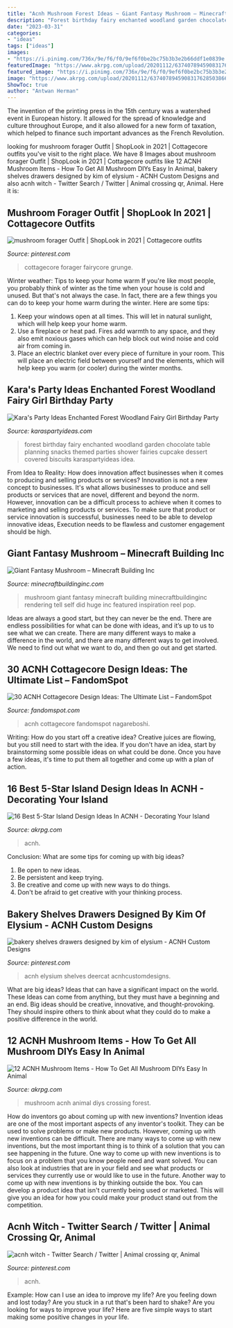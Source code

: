 ```yaml
---
title: "Acnh Mushroom Forest Ideas ~ Giant Fantasy Mushroom – Minecraft Building Inc"
description: "Forest birthday fairy enchanted woodland garden chocolate table planning snacks themed parties shower fairies cupcake dessert covered biscuits karaspartyideas idea"
date: "2023-03-31"
categories:
- "ideas"
tags: ["ideas"]
images:
- "https://i.pinimg.com/736x/9e/f6/f0/9ef6f0be2bc75b3b3e2b66ddf1e0839e.jpg"
featuredImage: "https://www.akrpg.com/upload/20201112/6374078945908317628503866.png"
featured_image: "https://i.pinimg.com/736x/9e/f6/f0/9ef6f0be2bc75b3b3e2b66ddf1e0839e.jpg"
image: "https://www.akrpg.com/upload/20201112/6374078945908317628503866.png"
ShowToc: true
author: "Antwan Herman"
---
```



The invention of the printing press in the 15th century was a watershed event in European history. It allowed for the spread of knowledge and culture throughout Europe, and it also allowed for a new form of taxation, which helped to finance such important advances as the French Revolution.

	

		
looking for mushroom forager Outfit | ShopLook in 2021 | Cottagecore outfits you've visit to the right place. We have 8 Images about mushroom forager Outfit | ShopLook in 2021 | Cottagecore outfits like 12 ACNH Mushroom Items - How To Get All Mushroom DIYs Easy In Animal, bakery shelves drawers designed by kim of elysium - ACNH Custom Designs and also acnh witch - Twitter Search / Twitter | Animal crossing qr, Animal. Here it is:
		
    
## Mushroom Forager Outfit | ShopLook In 2021 | Cottagecore Outfits

<img loading=lazy src="https://i.pinimg.com/736x/9e/f6/f0/9ef6f0be2bc75b3b3e2b66ddf1e0839e.jpg" onerror="this.onerror=null;this.src='https://tse4.mm.bing.net/th?id=OIP.KNskDl5xygutx1UQjhkwCwAAAA&amp;pid=15.1';" alt="mushroom forager Outfit | ShopLook in 2021 | Cottagecore outfits">

_Source: pinterest.com_

>cottagecore forager fairycore grunge. 

	

Winter weather: Tips to keep your home warm
If you're like most people, you probably think of winter as the time when your house is cold and unused. But that's not always the case. In fact, there are a few things you can do to keep your home warm during the winter. Here are some tips:
1) Keep your windows open at all times. This will let in natural sunlight, which will help keep your home warm.
2) Use a fireplace or heat pad. Fires add warmth to any space, and they also emit noxious gases which can help block out wind noise and cold air from coming in.
3) Place an electric blanket over every piece of furniture in your room. This will place an electric field between yourself and the elements, which will help keep you warm (or cooler) during the winter months.

    
## Kara&#039;s Party Ideas Enchanted Forest Woodland Fairy Girl Birthday Party

<img loading=lazy src="https://www.karaspartyideas.com/wp-content/uploads/2013/02/223578_482890555103704_436296639_n_600x900.jpg" onerror="this.onerror=null;this.src='https://tse4.mm.bing.net/th?id=OIP.1AR40-RmPQg3JqAV9d6KXgHaLH&amp;pid=15.1';" alt="Kara&#039;s Party Ideas Enchanted Forest Woodland Fairy Girl Birthday Party">

_Source: karaspartyideas.com_

>forest birthday fairy enchanted woodland garden chocolate table planning snacks themed parties shower fairies cupcake dessert covered biscuits karaspartyideas idea. 

	

From Idea to Reality: How does innovation affect businesses when it comes to producing and selling products or services?
Innovation is not a new concept to businesses. It's what allows businesses to produce and sell products or services that are novel, different and beyond the norm. However, innovation can be a difficult process to achieve when it comes to marketing and selling products or services. To make sure that product or service innovation is successful, businesses need to be able to develop innovative ideas, Execution needs to be flawless and customer engagement should be high.

    
## Giant Fantasy Mushroom – Minecraft Building Inc

<img loading=lazy src="http://minecraftbuildinginc.com/wp-content/uploads/2015/08/Giant-Fantasy-Mushroom-minecraft-building-ideas-download-inspiration.jpg" onerror="this.onerror=null;this.src='https://tse1.mm.bing.net/th?id=OIP.ZLTBiJ9gzmOq8qRWY8n-bgHaEK&amp;pid=15.1';" alt="Giant Fantasy Mushroom – Minecraft Building Inc">

_Source: minecraftbuildinginc.com_

>mushroom giant fantasy minecraft building minecraftbuildinginc rendering tell self did huge inc featured inspiration reel pop. 

	

Ideas are always a good start, but they can never be the end. There are endless possibilities for what can be done with ideas, and it’s up to us to see what we can create. There are many different ways to make a difference in the world, and there are many different ways to get involved. We need to find out what we want to do, and then go out and get started.

    
## 30 ACNH Cottagecore Design Ideas: The Ultimate List – FandomSpot

<img loading=lazy src="https://static.fandomspot.com/images/01/11647/15-cottagecore-antique-island-acnh.jpg" onerror="this.onerror=null;this.src='https://tse2.mm.bing.net/th?id=OIP.wK8eOg4WgMgdyM6BRnsLRgHaEK&amp;pid=15.1';" alt="30 ACNH Cottagecore Design Ideas: The Ultimate List – FandomSpot">

_Source: fandomspot.com_

>acnh cottagecore fandomspot nagareboshi. 

	

Writing: How do you start off a creative idea?
Creative juices are flowing, but you still need to start with the idea.  If you don't have an idea, start by brainstorming some possible ideas on what could be done. Once you have a few ideas, it's time to put them all together and come up with a plan of action.

    
## 16 Best 5-Star Island Design Ideas In ACNH - Decorating Your Island

<img loading=lazy src="https://www.akrpg.com/upload/20201112/6374078945908317628503866.png" onerror="this.onerror=null;this.src='https://tse4.mm.bing.net/th?id=OIP.FGBp67-XkDrbdtAQcI8iiQHaEP&amp;pid=15.1';" alt="16 Best 5-Star Island Design Ideas In ACNH - Decorating Your Island">

_Source: akrpg.com_

>acnh. 

	

Conclusion: What are some tips for coming up with big ideas?
1. Be open to new ideas.
2. Be persistent and keep trying.
3. Be creative and come up with new ways to do things.
4. Don't be afraid to get creative with your thinking process.

    
## Bakery Shelves Drawers Designed By Kim Of Elysium - ACNH Custom Designs

<img loading=lazy src="https://i.pinimg.com/736x/4b/b7/e0/4bb7e0d9453221adf549ca0fff1edb42.jpg" onerror="this.onerror=null;this.src='https://tse3.mm.bing.net/th?id=OIP.K7Re7xNIUY86pRdbvQTK2gHaEK&amp;pid=15.1';" alt="bakery shelves drawers designed by kim of elysium - ACNH Custom Designs">

_Source: pinterest.com_

>acnh elysium shelves deercat acnhcustomdesigns. 

	

What are big ideas? Ideas that can have a significant impact on the world. These Ideas can come from anything, but they must have a beginning and an end. Big ideas should be creative, innovative, and thought-provoking. They should inspire others to think about what they could do to make a positive difference in the world.

    
## 12 ACNH Mushroom Items - How To Get All Mushroom DIYs Easy In Animal

<img loading=lazy src="https://www.akrpg.com/upload/20201112/6374077265896260723269991.png" onerror="this.onerror=null;this.src='https://tse4.mm.bing.net/th?id=OIP.q8DZJaYusSxU-98jKbvl3AHaEI&amp;pid=15.1';" alt="12 ACNH Mushroom Items - How To Get All Mushroom DIYs Easy In Animal">

_Source: akrpg.com_

>mushroom acnh animal diys crossing forest. 

	

How do inventors go about coming up with new inventions?
Invention ideas are one of the most important aspects of any inventor's toolkit. They can be used to solve problems or make new products. However, coming up with new inventions can be difficult. There are many ways to come up with new inventions, but the most important thing is to think of a solution that you can see happening in the future.
One way to come up with new inventions is to focus on a problem that you know people need and want solved. You can also look at industries that are in your field and see what products or services they currently use or would like to use in the future. Another way to come up with new inventions is by thinking outside the box. You can develop a product idea that isn't currently being used or marketed. This will give you an idea for how you could make your product stand out from the competition.

    
## Acnh Witch - Twitter Search / Twitter | Animal Crossing Qr, Animal

<img loading=lazy src="https://i.pinimg.com/736x/b8/0f/37/b80f37e44c45e768cf057a75454bdd2e.jpg" onerror="this.onerror=null;this.src='https://tse4.mm.bing.net/th?id=OIP.Irl_zUXeHXg1Fgxra5CXrAHaEK&amp;pid=15.1';" alt="acnh witch - Twitter Search / Twitter | Animal crossing qr, Animal">

_Source: pinterest.com_

>acnh. 

	

Example: How can I use an idea to improve my life?
Are you feeling down and lost today? Are you stuck in a rut that's been hard to shake? Are you looking for ways to improve your life? Here are five simple ways to start making some positive changes in your life.

